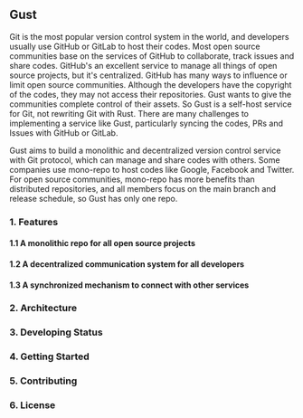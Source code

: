 ## Gust

Git is the most popular version control system in the world, and developers usually use GitHub or GitLab to host their codes. Most open source communities base on the services of GitHub to collaborate, track issues and share codes. GitHub's an excellent service to manage all things of open source projects, but it's centralized. GitHub has many ways to influence or limit open source communities. Although the developers have the copyright of the codes, they may not access their repositories. Gust wants to give the communities complete control of their assets. So Gust is a self-host service for Git, not rewriting Git with Rust. There are many challenges to implementing a service like Gust, particularly syncing the codes, PRs and Issues with GitHub or GitLab.

Gust aims to build a monolithic and decentralized version control service with Git protocol, which can manage and share codes with others. Some companies use mono-repo to host codes like Google, Facebook and Twitter. For open source communities, mono-repo has more benefits than distributed repositories, and all members focus on the main branch and release schedule, so Gust has only one repo.

### 1. Features

#### 1.1 A monolithic repo for all open source projects

#### 1.2 A decentralized communication system for all developers

#### 1.3 A synchronized mechanism to connect with other services

### 2. Architecture

### 3. Developing Status

### 4. Getting Started

### 5. Contributing

### 6. License

